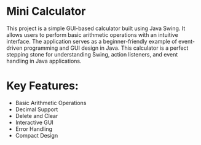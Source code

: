 # Mini Calculator
This project is a simple GUI-based calculator built using Java Swing. It allows users to perform basic arithmetic operations with an intuitive interface. The application serves as a beginner-friendly example of event-driven programming and GUI design in Java. This calculator is a perfect stepping stone for understanding Swing, action listeners, and event handling in Java applications.

# Key Features:
- Basic Arithmetic Operations
- Decimal Support
- Delete and Clear
- Interactive GUI
- Error Handling
- Compact Design

